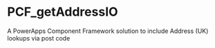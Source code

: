 # PCF_getAddressIO
A PowerApps Component Framework solution to include Address (UK) lookups via post code
